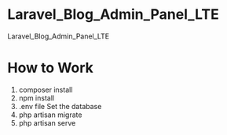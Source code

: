 # Laravel_Blog_Admin_Panel_LTE
Laravel_Blog_Admin_Panel_LTE
# How to Work
1. composer install
2. npm install
3. .env file Set the database
4. php artisan migrate
5. php artisan serve

